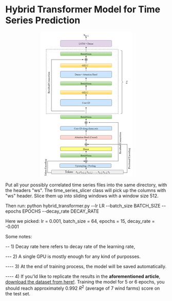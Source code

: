 # Hybrid Transformer Model for Time Series Prediction
 
<center><img src="png.png" alt="Da model" >  </center>

Put all your possibly correlated time series files into the same directory, with the headers "ws". The time_series_slicer class will pick up the columns with "ws" header. Slice them up into sliding windows with a window size  512. 

Then run:
python hybrid_transformer.py --lr LR --batch_size BATCH_SIZE --epochs EPOCHS --decay_rate DECAY_RATE

Here we picked: lr = 0.001, batch_size = 64, epochs = 15, decay_rate = -0.001

Some notes: 

-- 1) Decay rate here refers to decay rate of the learning rate,

--- 2) A single GPU is mostly enough for any kind of purposses.

---- 3) At the end of training process, the model will be saved automatically. 

---- 4) If you'ld like to replicate the results in the **aforementioned article**, [download the dataset from here!](https://www.kaggle.com/competitions/GEF2012-wind-forecasting/data"). Training the model for 5 or 6 epochs, you should reach approximately 0.992 $R^2$ (average of 7 wind farms) score on the test set.  
